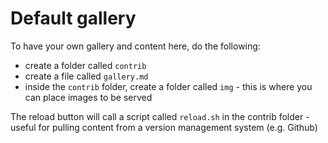 Default gallery 
===

To have your own gallery and content here, do the following:

* create a folder called ```contrib```
* create a file called ```gallery.md```
* inside the ```contrib``` folder, create a folder called ```img``` - this is where you can place images to be served 

The reload button will call a script called ```reload.sh``` in the contrib folder - useful for pulling content from a version management system (e.g. Github)

